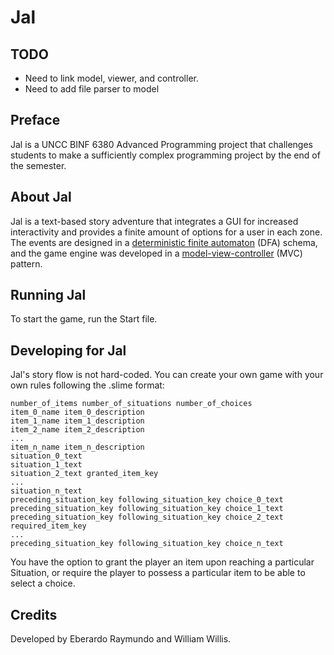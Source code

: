 # Jal

## TODO
- Need to link model, viewer, and controller.
- Need to add file parser to model

## Preface
Jal is a UNCC BINF 6380 Advanced Programming project that challenges students to make a sufficiently complex programming project by the end of the semester. 

## About Jal
Jal is a text-based story adventure that integrates a GUI for increased interactivity and provides a finite amount of options for a user in each zone. The events are designed in a [deterministic finite automaton](https://en.wikipedia.org/wiki/Deterministic_finite_automaton) (DFA) schema, and the game engine was developed in a [model-view-controller](https://en.wikipedia.org/wiki/Model%E2%80%93view%E2%80%93controller) (MVC) pattern.

## Running Jal
To start the game, run the Start file.

## Developing for Jal
Jal's story flow is not hard-coded. You can create your own game with your own rules following the .slime format:

```
number_of_items number_of_situations number_of_choices
item_0_name item_0_description
item_1_name item_1_description
item_2_name item_2_description
...
item_n_name item_n_description
situation_0_text 
situation_1_text
situation_2_text granted_item_key
...
situation_n_text
preceding_situation_key following_situation_key choice_0_text
preceding_situation_key following_situation_key choice_1_text
preceding_situation_key following_situation_key choice_2_text required_item_key
...
preceding_situation_key following_situation_key choice_n_text
```
You have the option to grant the player an item upon reaching a particular Situation, or require the player to possess a particular item to be able to select a choice.

## Credits
Developed by Eberardo Raymundo and William Willis.